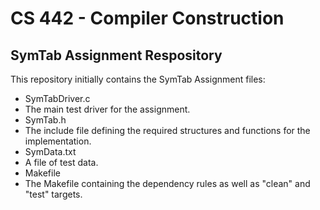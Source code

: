 # CS 442 - Compiler Construction
## SymTab Assignment Respository

This repository initially contains the SymTab Assignment files: 

- SymTabDriver.c 
 - The main test driver for the assignment.
- SymTab.h 
 - The include file defining the required structures and functions for the implementation. 
- SymData.txt 
 - A file of test data. 
- Makefile 
 - The Makefile containing the dependency rules as well as "clean" and "test" targets.


